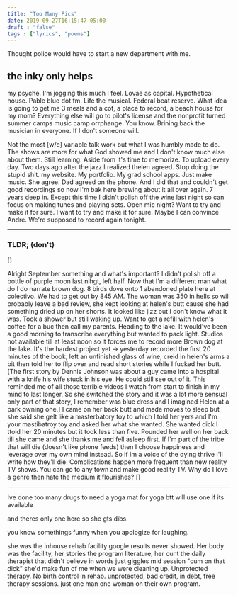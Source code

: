 ```yaml
---
title: "Too Many Pics"
date: 2019-09-27T16:15:47-05:00
draft : "false"
tags : ["lyrics", "poems"]
---
```


Thought police would have to start a new department with me.

<!--more-->

##  the inky only helps
my psyche. I'm jogging this much I feel.
Lovae as capital. Hypothetical house. Pable blue dot fm. Life the musical. Federal beat reserve. What idea is going to get me 3 meals and a cot, a place to record, a beach house for my mom? Everything else will go to pilot's license and the nonprofit turned summer camps music camp orrphange. You know.
Brining back the musician in everyone. If I don't someone will.

Not the most [w/e] variable talk work but what I was humbly made to do. The shows are more for what God showed me and I don't know much else about them. Still learning. Aside from it's time to memorize.
To upload every day. Two days ago after the jazz I realized thelen agreed.
Stop doing the stupid shit.
my website. My portfolio. My grad school apps.
Just make music. She agree. Dad agreed on the phone. And I did that and couldn't get good recordings so now I'm bak here brewing about it all over again. 7 years deep in. Except this time I didn't polish off the wine last night so can focus on making tunes and playing sets. Open mic night? Want to try and make it for sure. I want to try and make it for sure. Maybe I can convince Andre. We're supposed to record again tonight.

___

### TLDR; (don't)
[]

Alright September something and what's important? I didn't polish off a bottle of purple moon last nihgt, left half. Now that I'm a different man what do I do narrate brown dog. 8 birds dove onto 1 abandoned plate here at colectivo. We had to get out by 845 AM. The woman was 350 in hells so will probably leave a bad review, she kept looking at helen's butt cause she had something dried up on her shorts. It looked like jizz but I don't know what it was. Took a shower but still waking up. Want to get a refill with helen's coffee for a buc then call my parents. Heading to the lake. It would've been a good morning to transcribe everything but wanted to pack light. Studios not available till at least noon so it forces me to record more Brown dog at the lake. It's the hardest project yet ->
yesterday recorded the first 20 minutes of the book, left an unfinished glass of wine, creid in helen's arms a bit then told her to flip over and read short stories while I fucked her butt. [The first story by Dennis Johnson was about a guy came into a hospital with a knife his wife stuck in his eye. He could still see out of it. This reminded me of all those terrible videos I watch from start to finish in my mind to last longer. So she switched the story and it was a lot more sensual only part of that story, I remember was blue dress and I imagined Helen at a park owning one.]
I came on her back butt and made moves to sleep but she said she gelt like a masterbatory toy to which I told her yers and I'm your mastibatroy toy and asked her what she wanted. She wanted dick I ttold her 20 minutes but it took less than five. Pounded her well on her back till she came and she thanks me and fell asleep first. If I'm part of the tribe that will die (doesn't like phone feeds) then I choose happiness and leverage over my own mind instead. So if Im a voice of the dying thrive I'll write how they'll die. Complications happen more frequent than new reality TV shows. You can go to any town and make good reality TV. Why do I love a genre then hate the medium it flourishes?
[]
___

Ive done too many drugs to need a yoga mat for yoga btt will use one if its available

and theres only one here so she gts dibs.

you know somethings funny when you apologize for laughing.

she was the inhouse rehab facility google results never showed. Her body was the facility, her stories the program literature, her cunt the daily therapist that didn't believe in words just giggles mid session "cum on that dick" she'd make fun of me when we were cleaning up. Unprotected therapy. No birth control in rehab. unprotected, bad credit, in debt, free therapy sessions. just one man one woman on their own program.
